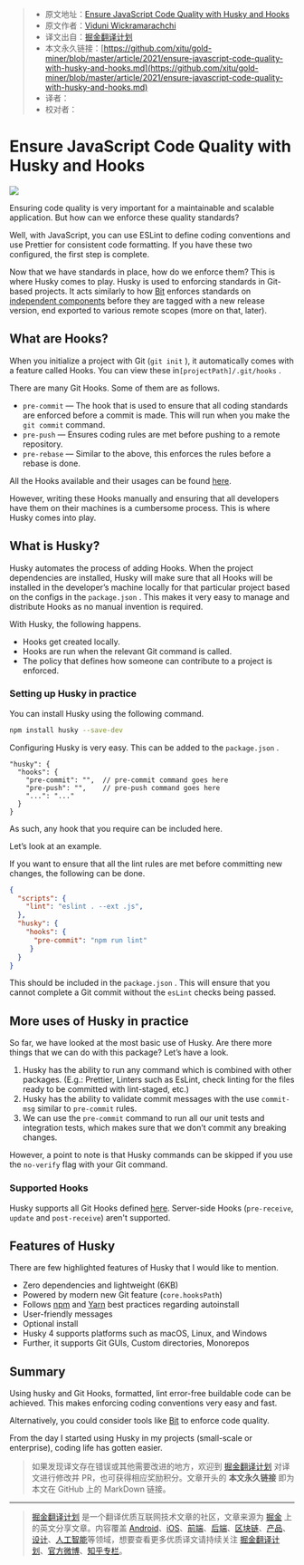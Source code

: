 > * 原文地址：[Ensure JavaScript Code Quality with Husky and Hooks](https://blog.bitsrc.io/ensure-javascript-code-quality-with-husky-and-hooks-6e338222662)
> * 原文作者：[Viduni Wickramarachchi](https://medium.com/@viduniwickramarachchi)
> * 译文出自：[掘金翻译计划](https://github.com/xitu/gold-miner)
> * 本文永久链接：[https://github.com/xitu/gold-miner/blob/master/article/2021/ensure-javascript-code-quality-with-husky-and-hooks.md](https://github.com/xitu/gold-miner/blob/master/article/2021/ensure-javascript-code-quality-with-husky-and-hooks.md)
> * 译者：
> * 校对者：

# Ensure JavaScript Code Quality with Husky and Hooks

![](https://cdn-images-1.medium.com/max/5760/1*HZ5lACmwUy-Zo8jTzWEmZw.jpeg)

Ensuring code quality is very important for a maintainable and scalable application. But how can we enforce these quality standards?

Well, with JavaScript, you can use ESLint to define coding conventions and use Prettier for consistent code formatting. If you have these two configured, the first step is complete.

Now that we have standards in place, how do we enforce them? This is where Husky comes to play. Husky is used to enforcing standards in Git-based projects. It acts similarly to how [Bit](https://bit.dev) enforces standards on [independent components](https://blog.bitsrc.io/independent-components-the-webs-new-building-blocks-59c893ef0f65) before they are tagged with a new release version, end exported to various remote scopes (more on that, later).

## What are Hooks?

When you initialize a project with Git (`git init` ), it automatically comes with a feature called Hooks. You can view these in`[projectPath]/.git/hooks` .

There are many Git Hooks. Some of them are as follows.

* `pre-commit` — The hook that is used to ensure that all coding standards are enforced before a commit is made. This will run when you make the `git commit` command.
* `pre-push` — Ensures coding rules are met before pushing to a remote repository.
* `pre-rebase` — Similar to the above, this enforces the rules before a rebase is done.

All the Hooks available and their usages can be found [here](https://git-scm.com/docs/githooks).

However, writing these Hooks manually and ensuring that all developers have them on their machines is a cumbersome process. This is where Husky comes into play.

## What is Husky?

Husky automates the process of adding Hooks. When the project dependencies are installed, Husky will make sure that all Hooks will be installed in the developer’s machine locally for that particular project based on the configs in the `package.json` . This makes it very easy to manage and distribute Hooks as no manual invention is required.

With Husky, the following happens.

* Hooks get created locally.
* Hooks are run when the relevant Git command is called.
* The policy that defines how someone can contribute to a project is enforced.

### Setting up Husky in practice

You can install Husky using the following command.

```bash
npm install husky --save-dev
```

Configuring Husky is very easy. This can be added to the `package.json` .

```
"husky": {
  "hooks": {
    "pre-commit": "",  // pre-commit command goes here
    "pre-push": "",    // pre-push command goes here
    "...": "..."
  }
}
```

As such, any hook that you require can be included here.

Let’s look at an example.

If you want to ensure that all the lint rules are met before committing new changes, the following can be done.

```json
{
  "scripts": {
    "lint": "eslint . --ext .js",
  },
  "husky": {
    "hooks": {
      "pre-commit": "npm run lint"
     }
  }
}
```

This should be included in the `package.json` . This will ensure that you cannot complete a Git commit without the `esLint` checks being passed.

## More uses of Husky in practice

So far, we have looked at the most basic use of Husky. Are there more things that we can do with this package? Let’s have a look.

1. Husky has the ability to run any command which is combined with other packages. (E.g.: Prettier, Linters such as EsLint, check linting for the files ready to be committed with lint-staged, etc.)
2. Husky has the ability to validate commit messages with the use `commit-msg` similar to `pre-commit` rules.
3. We can use the `pre-commit` command to run all our unit tests and integration tests, which makes sure that we don’t commit any breaking changes.

However, a point to note is that Husky commands can be skipped if you use the `no-verify` flag with your Git command.

### Supported Hooks

Husky supports all Git Hooks defined [here](https://git-scm.com/docs/githooks). Server-side Hooks (`pre-receive`, `update` and `post-receive`) aren't supported.

## Features of Husky

There are few highlighted features of Husky that I would like to mention.

* Zero dependencies and lightweight (6KB)
* Powered by modern new Git feature (`core.hooksPath`)
* Follows [npm](https://docs.npmjs.com/cli/v7/using-npm/scripts#best-practices) and [Yarn](https://yarnpkg.com/advanced/lifecycle-scripts#a-note-about-postinstall) best practices regarding autoinstall
* User-friendly messages
* Optional install
* Husky 4 supports platforms such as macOS, Linux, and Windows
* Further, it supports Git GUIs, Custom directories, Monorepos

## Summary

Using husky and Git Hooks, formatted, lint error-free buildable code can be achieved. This makes enforcing coding conventions very easy and fast.

Alternatively, you could consider tools like [Bit](https://bitdev) to enforce code quality.

From the day I started using Husky in my projects (small-scale or enterprise), coding life has gotten easier.

> 如果发现译文存在错误或其他需要改进的地方，欢迎到 [掘金翻译计划](https://github.com/xitu/gold-miner) 对译文进行修改并 PR，也可获得相应奖励积分。文章开头的 **本文永久链接** 即为本文在 GitHub 上的 MarkDown 链接。

---

> [掘金翻译计划](https://github.com/xitu/gold-miner) 是一个翻译优质互联网技术文章的社区，文章来源为 [掘金](https://juejin.im) 上的英文分享文章。内容覆盖 [Android](https://github.com/xitu/gold-miner#android)、[iOS](https://github.com/xitu/gold-miner#ios)、[前端](https://github.com/xitu/gold-miner#前端)、[后端](https://github.com/xitu/gold-miner#后端)、[区块链](https://github.com/xitu/gold-miner#区块链)、[产品](https://github.com/xitu/gold-miner#产品)、[设计](https://github.com/xitu/gold-miner#设计)、[人工智能](https://github.com/xitu/gold-miner#人工智能)等领域，想要查看更多优质译文请持续关注 [掘金翻译计划](https://github.com/xitu/gold-miner)、[官方微博](http://weibo.com/juejinfanyi)、[知乎专栏](https://zhuanlan.zhihu.com/juejinfanyi)。